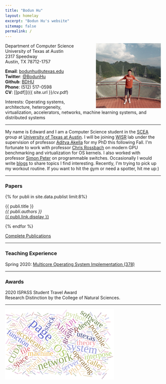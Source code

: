 ```yaml
---
title: "Bodun Hu"
layout: homelay
excerpt: "Bodun Hu's website"
sitemap: false
permalink: /
---
```


<!-- [<img src="images/bsd.PNG" class="headerimagebox" alt="Github repo">](https://github.com/yihui/hugo-xmin) -->

<img src="images/me.jpg" style="margin-left:25px;max-width:210px;min-width:20%;float:right;" alt="Github repo" />

Department of Computer Science  
University of Texas at Austin  
2317 Speedway  
Austin, TX 78712-1757  

**Email**: bodunhu@utexas.edu  
**Twitter**: [@BodunHu](https://twitter.com/BodunHu)  
**Github**: [BDHU](https://github.com/BDHU)  
**Phone**: (512) 517-0598  
**CV**: [[pdf]]({{ site.url }}/cv.pdf)

Interests: Operating systems, architecture, heterogeneity, virtualization, accelerators, networks, machine learning systems, and distributed systems

---

My name is Edward and I am a Computer Science student in the [SCEA](https://github.com/utcs-scea) group at [University of Texas at Austin](https://www.utexas.edu/). I will be joining [WISR](https://wisr.cs.wisc.edu/) lab under the supervision of professor [Aditya Akella](http://pages.cs.wisc.edu/~akella/) for my PhD this following Fall.
I'm fortunate to work with professor [Chris Rossbach](http://www.cs.utexas.edu/~rossbach/) on modern GPU benchmarking and virtualization for OS kernels.
I also worked with professor [Simon Peter](https://www.cs.utexas.edu/~simon/) on programmable switches.
Occasionally I would write [blogs](https://bdhu.github.io/blog/) to share topics I find interesting.
Recently, I'm trying to pick up my workout routine. If you want to hit the gym or need a spotter, hit me up:)

---

### Papers

{% for publi in site.data.publist limit:8%}

  {{ publi.title }} <br />
  <em>{{ publi.authors }} </em><br /><a href="{{ publi.link.url }}">{{ publi.link.display }}</a>

{% endfor %}

[Complete Publications](/publications/)

---

### Teaching Experience

Spring 2020: [Multicore Operating System Implementation (378)](https://www.cs.utexas.edu/~simon/378/)

---

### Awards

2020 ISPASS Student Travel Award  
Research Distinction by the College of Natural Sciences.

---

<img style="max-width:70%;min-width:65%" src="https://raw.githubusercontent.com/BDHU/Page_pics/master/wordcloud.png"/>
<!-- ![iage](/wordcloud.svg#left) -->

<!-- <div markdown="0" id="carousel" class="carousel slide" data-ride="carousel" data-interval="5000" data-pause="hover" >
    <ol class="carousel-indicators">
        <li data-target="#carousel" data-slide-to="0" class="active"></li>
        <li data-target="#carousel" data-slide-to="1"></li>
        <li data-target="#carousel" data-slide-to="2"></li>
        <li data-target="#carousel" data-slide-to="3"></li>
        <li data-target="#carousel" data-slide-to="4"></li>
        <li data-target="#carousel" data-slide-to="5"></li>
        <li data-target="#carousel" data-slide-to="6"></li>
    </ol>

    <div class="carousel-inner" markdown="0">

        <div class="item active">
            <img src="{{ site.url }}{{ site.baseurl }}/images/slider7001400/Fig_Science_Web.jpg" alt="Slide 1" />
        </div>
        <div class="item">
            <img src="{{ site.url }}{{ site.baseurl }}/images/slider7001400/QPI_Rh.jpg" alt="Slide 2" />
        </div>
        <div class="item">
            <img src="{{ site.url }}{{ site.baseurl }}/images/slider7001400/NoiseCover2.jpg" alt="Slide 3" />
        </div>
        <div class="item">
            <img src="{{ site.url }}{{ site.baseurl }}/images/slider7001400/SaphireSTM2.jpg" alt="Slide 4" />
        </div>
        <div class="item">
            <img src="{{ site.url }}{{ site.baseurl }}/images/slider7001400/lab.jpg" alt="Slide 5" />
        </div>
        <div class="item">
            <img src="{{ site.url }}{{ site.baseurl }}/images/slider7001400/SmartTipSide.jpg" alt="Slide 6" />
        </div>       
         <div class="item">
            <img src="{{ site.url }}{{ site.baseurl }}/images/slider7001400/cake_web.jpg" alt="Slide 7" />
        </div>
    </div>
  <a class="left carousel-control" href="#carousel" role="button" data-slide="prev">
    <span class="glyphicon glyphicon-chevron-left" aria-hidden="true"></span>
    <span class="sr-only">Previous</span>
  </a>
  <a class="right carousel-control" href="#carousel" role="button" data-slide="next">
    <span class="glyphicon glyphicon-chevron-right" aria-hidden="true"></span>
    <span class="sr-only">Next</span>
  </a>
</div> -->



<!-- <figure class="fourth">
  <img src="{{ site.url }}{{ site.baseurl }}/images/logopic/Logo_Leiden.jpg" style="width: 210px">
  <img src="{{ site.url }}{{ site.baseurl }}/images/logopic/Logo_Nanofront.jpg" style="width: 110px">
  <img src="{{ site.url }}{{ site.baseurl }}/images/logopic/Logo_NWO.jpg" style="width: 120px">
  <img src="{{ site.url }}{{ site.baseurl }}/images/logopic/Logo_ERC.jpg" style="width: 110px">
</figure> -->

